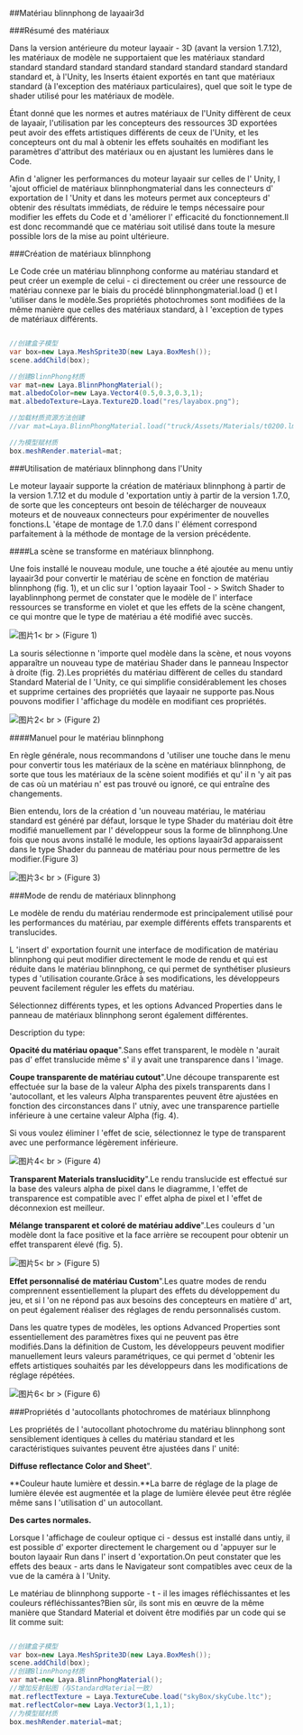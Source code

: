 ##Matériau blinnphong de layaair3d

###Résumé des matériaux

Dans la version antérieure du moteur layaair - 3D (avant la version 1.7.12), les matériaux de modèle ne supportaient que les matériaux standard standard standard standard standard standard standard standard standard standard et, à l'Unity, les Inserts étaient exportés en tant que matériaux standard (à l'exception des matériaux particulaires), quel que soit le type de shader utilisé pour les matériaux de modèle.

Étant donné que les normes et autres matériaux de l'Unity diffèrent de ceux de layaair, l'utilisation par les concepteurs des ressources 3D exportées peut avoir des effets artistiques différents de ceux de l'Unity, et les concepteurs ont du mal à obtenir les effets souhaités en modifiant les paramètres d'attribut des matériaux ou en ajustant les lumières dans le Code.

Afin d 'aligner les performances du moteur layaair sur celles de l' Unity, l 'ajout officiel de matériaux blinnphongmaterial dans les connecteurs d' exportation de l 'Unity et dans les moteurs permet aux concepteurs d' obtenir des résultats immédiats, de réduire le temps nécessaire pour modifier les effets du Code et d 'améliorer l' efficacité du fonctionnement.Il est donc recommandé que ce matériau soit utilisé dans toute la mesure possible lors de la mise au point ultérieure.



###Création de matériaux blinnphong

Le Code crée un matériau blinnphong conforme au matériau standard et peut créer un exemple de celui - ci directement ou créer une ressource de matériau connexe par le biais du procédé blinnphongmaterial.load () et l 'utiliser dans le modèle.Ses propriétés photochromes sont modifiées de la même manière que celles des matériaux standard, à l 'exception de types de matériaux différents.


```java

//创建盒子模型
var box=new Laya.MeshSprite3D(new Laya.BoxMesh());
scene.addChild(box);

//创建BlinnPhong材质
var mat=new Laya.BlinnPhongMaterial();
mat.albedoColor=new Laya.Vector4(0.5,0.3,0.3,1);
mat.albedoTexture=Laya.Texture2D.load("res/layabox.png");

//加载材质资源方法创建
//var mat=Laya.BlinnPhongMaterial.load("truck/Assets/Materials/t0200.lmat");

//为模型赋材质
box.meshRender.material=mat;
```




###Utilisation de matériaux blinnphong dans l'Unity

Le moteur layaair supporte la création de matériaux blinnphong à partir de la version 1.7.12 et du module d 'exportation untiy à partir de la version 1.7.0, de sorte que les concepteurs ont besoin de télécharger de nouveaux moteurs et de nouveaux connecteurs pour expérimenter de nouvelles fonctions.L 'étape de montage de 1.7.0 dans l' élément correspond parfaitement à la méthode de montage de la version précédente.

####La scène se transforme en matériaux blinnphong.

Une fois installé le nouveau module, une touche a été ajoutée au menu untiy layaair3d pour convertir le matériau de scène en fonction de matériau blinnphong (fig. 1), et un clic sur l 'option layaair Tool - > Switch Shader to layablinnphong permet de constater que le modèle de l' interface ressources se transforme en violet et que les effets de la scène changent, ce qui montre que le type de matériau a été modifié avec succès.

![图片1](img/1.png)< br > (Figure 1)

La souris sélectionne n 'importe quel modèle dans la scène, et nous voyons apparaître un nouveau type de matériau Shader dans le panneau Inspector à droite (fig. 2).Les propriétés du matériau diffèrent de celles du standard Standard Material de l 'Unity, ce qui simplifie considérablement les choses et supprime certaines des propriétés que layaair ne supporte pas.Nous pouvons modifier l 'affichage du modèle en modifiant ces propriétés.

![图片2](img/2.png)< br > (Figure 2)



####Manuel pour le matériau blinnphong

En règle générale, nous recommandons d 'utiliser une touche dans le menu pour convertir tous les matériaux de la scène en matériaux blinnphong, de sorte que tous les matériaux de la scène soient modifiés et qu' il n 'y ait pas de cas où un matériau n' est pas trouvé ou ignoré, ce qui entraîne des changements.

Bien entendu, lors de la création d 'un nouveau matériau, le matériau standard est généré par défaut, lorsque le type Shader du matériau doit être modifié manuellement par l' développeur sous la forme de blinnphong.Une fois que nous avons installé le module, les options layaair3d apparaissent dans le type Shader du panneau de matériau pour nous permettre de les modifier.(Figure 3)

![图片3](img/3.gif)< br > (Figure 3)





###Mode de rendu de matériaux blinnphong

Le modèle de rendu du matériau rendermode est principalement utilisé pour les performances du matériau, par exemple différents effets transparents et translucides.

L 'insert d' exportation fournit une interface de modification de matériau blinnphong qui peut modifier directement le mode de rendu et qui est réduite dans le matériau blinnphong, ce qui permet de synthétiser plusieurs types d 'utilisation courante.Grâce à ses modifications, les développeurs peuvent facilement réguler les effets du matériau.

Sélectionnez différents types, et les options Advanced Properties dans le panneau de matériaux blinnphong seront également différentes.

Description du type:

**Opacité du matériau opaque**".Sans effet transparent, le modèle n 'aurait pas d' effet translucide même s' il y avait une transparence dans l 'image.

**Coupe transparente de matériau cutout**".Une découpe transparente est effectuée sur la base de la valeur Alpha des pixels transparents dans l 'autocollant, et les valeurs Alpha transparentes peuvent être ajustées en fonction des circonstances dans l' utniy, avec une transparence partielle inférieure à une certaine valeur Alpha (fig. 4).

Si vous voulez éliminer l 'effet de scie, sélectionnez le type de transparent avec une performance légèrement inférieure.

![图片4](img/4.png)< br > (Figure 4)

**Transparent Materials translucidity**".Le rendu translucide est effectué sur la base des valeurs alpha de pixel dans le diagramme, l 'effet de transparence est compatible avec l' effet alpha de pixel et l 'effet de déconnexion est meilleur.

**Mélange transparent et coloré de matériau addive**".Les couleurs d 'un modèle dont la face positive et la face arrière se recoupent pour obtenir un effet transparent élevé (fig. 5).

![图片5](img/5.png)< br > (Figure 5)



**Effet personnalisé de matériau Custom**".Les quatre modes de rendu comprennent essentiellement la plupart des effets du développement du jeu, et si l 'on ne répond pas aux besoins des concepteurs en matière d' art, on peut également réaliser des réglages de rendu personnalisés custom.

Dans les quatre types de modèles, les options Advanced Properties sont essentiellement des paramètres fixes qui ne peuvent pas être modifiés.Dans la définition de Custom, les développeurs peuvent modifier manuellement leurs valeurs paramétriques, ce qui permet d 'obtenir les effets artistiques souhaités par les développeurs dans les modifications de réglage répétées.

![图片6](img/6.png)< br > (Figure 6)



###Propriétés d 'autocollants photochromes de matériaux blinnphong

Les propriétés de l 'autocollant photochrome du matériau blinnphong sont sensiblement identiques à celles du matériau standard et les caractéristiques suivantes peuvent être ajustées dans l' unité:

**Diffuse reflectance Color and Sheet**".

**Couleur haute lumière et dessin.**La barre de réglage de la plage de lumière élevée est augmentée et la plage de lumière élevée peut être réglée même sans l 'utilisation d' un autocollant.

**Des cartes normales.**

Lorsque l 'affichage de couleur optique ci - dessus est installé dans untiy, il est possible d' exporter directement le chargement ou d 'appuyer sur le bouton layaair Run dans l' insert d 'exportation.On peut constater que les effets des beaux - arts dans le Navigateur sont compatibles avec ceux de la vue de la caméra à l 'Unity.

Le matériau de blinnphong supporte - t - il les images réfléchissantes et les couleurs réfléchissantes?Bien sûr, ils sont mis en œuvre de la même manière que Standard Material et doivent être modifiés par un code qui se lit comme suit:


```java

//创建盒子模型
var box=new Laya.MeshSprite3D(new Laya.BoxMesh());
scene.addChild(box);
//创建BlinnPhong材质
var mat=new Laya.BlinnPhongMaterial();
//增加反射贴图（与StandardMaterial一致）
mat.reflectTexture = Laya.TextureCube.load("skyBox/skyCube.ltc");
mat.reflectColor=new Laya.Vector3(1,1,1);
//为模型赋材质
box.meshRender.material=mat;
```

